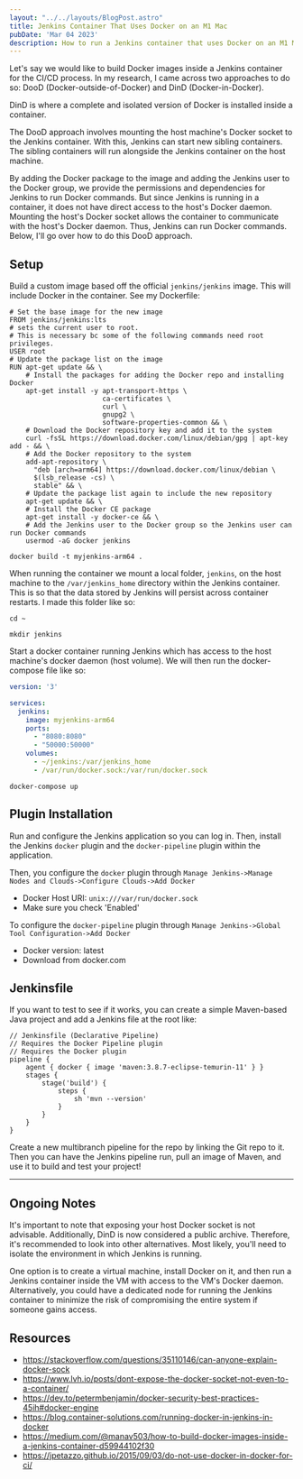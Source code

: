 ```yaml
---
layout: "../../layouts/BlogPost.astro"
title: Jenkins Container That Uses Docker on an M1 Mac
pubDate: 'Mar 04 2023'
description: How to run a Jenkins container that uses Docker on an M1 Mac
---
```


Let's say we would like to build Docker images inside a Jenkins container for the CI/CD process. In my research, I came across two approaches to do so: DooD (Docker-outside-of-Docker) and DinD (Docker-in-Docker).

DinD is where a complete and isolated version of Docker is installed inside a container.

The DooD approach involves mounting the host machine's Docker socket to the Jenkins container. With this, Jenkins can start new sibling containers. The sibling containers will run alongside the Jenkins container on the host machine.

By adding the Docker package to the image and adding the Jenkins user to the Docker group, we provide the permissions and dependencies for Jenkins to run Docker commands. But since Jenkins is running in a container, it does not have direct access to the host's Docker daemon. Mounting the host's Docker socket allows the container to communicate with the host's Docker daemon. Thus, Jenkins can run Docker commands. Below, I'll go over how to do this DooD approach.

## Setup

Build a custom image based off the official `jenkins/jenkins` image. This will include Docker in the container. See my Dockerfile:

```docker
# Set the base image for the new image
FROM jenkins/jenkins:lts
# sets the current user to root. 
# This is necessary bc some of the following commands need root privileges.
USER root
# Update the package list on the image
RUN apt-get update && \
    # Install the packages for adding the Docker repo and installing Docker
    apt-get install -y apt-transport-https \
                       ca-certificates \
                       curl \
                       gnupg2 \
                       software-properties-common && \
    # Download the Docker repository key and add it to the system
    curl -fsSL https://download.docker.com/linux/debian/gpg | apt-key add - && \
    # Add the Docker repository to the system
    add-apt-repository \
      "deb [arch=arm64] https://download.docker.com/linux/debian \
      $(lsb_release -cs) \
      stable" && \
    # Update the package list again to include the new repository
    apt-get update && \
    # Install the Docker CE package
    apt-get install -y docker-ce && \
    # Add the Jenkins user to the Docker group so the Jenkins user can run Docker commands
    usermod -aG docker jenkins
```

```
docker build -t myjenkins-arm64 .
```

When running the container we mount a local folder, `jenkins`, on the host machine to the `/var/jenkins_home` directory within the Jenkins container. This is so that the data stored by Jenkins will persist across container restarts. I made this folder like so:

```
cd ~
```

```
mkdir jenkins
```

Start a docker container running Jenkins which has access to the host machine's docker daemon (host volume). We will then run the docker-compose file like so:

```yaml
version: '3'

services:
  jenkins:
    image: myjenkins-arm64
    ports:
      - "8080:8080"
      - "50000:50000"
    volumes:
      - ~/jenkins:/var/jenkins_home
      - /var/run/docker.sock:/var/run/docker.sock
```


```
docker-compose up
```

## Plugin Installation 

Run and configure the Jenkins application so you can log in. Then, install the Jenkins `docker` plugin and the `docker-pipeline` plugin within the application.

Then, you configure the `docker` plugin through `Manage Jenkins->Manage Nodes and Clouds->Configure Clouds->Add Docker`

- Docker Host URI: `unix:///var/run/docker.sock`
- Make sure you check 'Enabled'

To configure the `docker-pipeline` plugin through `Manage Jenkins->Global Tool Configuration->Add Docker`

- Docker version: latest
- Download from docker.com

## Jenkinsfile

If you want to test to see if it works, you can create a simple Maven-based Java project and add a Jenkins file at the root like:

```
// Jenkinsfile (Declarative Pipeline)
// Requires the Docker Pipeline plugin
// Requires the Docker plugin
pipeline {
    agent { docker { image 'maven:3.8.7-eclipse-temurin-11' } }
    stages {
        stage('build') {
            steps {
                sh 'mvn --version'
            }
        }
    }
}
```

Create a new multibranch pipeline for the repo by linking the Git repo to it. Then you can have the Jenkins pipeline run, pull an image of Maven, and use it to build and test your project!

---

## Ongoing Notes

It's important to note that exposing your host Docker socket is not advisable. Additionally, DinD is now considered a public archive. Therefore, it's recommended to look into other alternatives. Most likely, you'll need to isolate the environment in which Jenkins is running.

One option is to create a virtual machine, install Docker on it, and then run a Jenkins container inside the VM with access to the VM's Docker daemon. Alternatively, you could have a dedicated node for running the Jenkins container to minimize the risk of compromising the entire system if someone gains access.

## Resources 

- https://stackoverflow.com/questions/35110146/can-anyone-explain-docker-sock
- https://www.lvh.io/posts/dont-expose-the-docker-socket-not-even-to-a-container/
- https://dev.to/petermbenjamin/docker-security-best-practices-45ih#docker-engine
- https://blog.container-solutions.com/running-docker-in-jenkins-in-docker
- https://medium.com/@manav503/how-to-build-docker-images-inside-a-jenkins-container-d59944102f30
- https://jpetazzo.github.io/2015/09/03/do-not-use-docker-in-docker-for-ci/